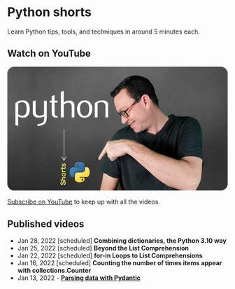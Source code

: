 # Python shorts

Learn Python tips, tools, and techniques in around 5 minutes each.

## Watch on YouTube

[![](./resources/readme_images/shorts-poster-sm.png)](https://talkpython.fm/python-shorts)

[Subscribe on YouTube](https://talkpython.fm/python-shorts) to keep up with all the videos.

## Published videos

- Jan 28, 2022 [scheduled] **Combining dictionaries, the Python 3.10 way**
- Jan 25, 2022 [scheduled] **Beyond the List Comprehension**
- Jan 22, 2022 [scheduled] **for-in Loops to List Comprehensions**
- Jan 16, 2022 [scheduled] **Counting the number of times items appear with collections.Counter**
- Jan 13, 2022 - **[Parsing data with Pydantic](https://youtu.be/aHv7-6WIxNM)**
